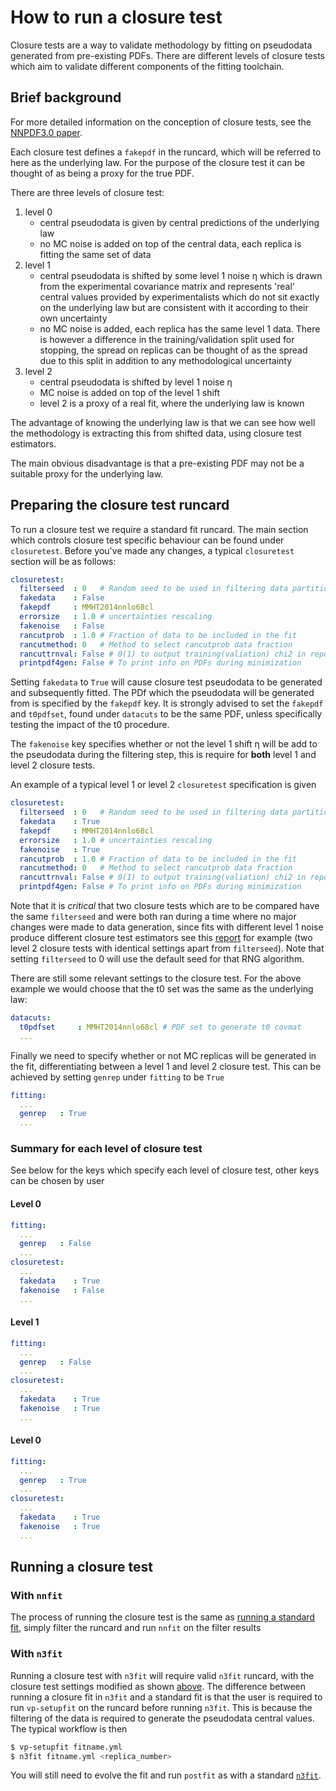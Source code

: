 # How to run a closure test

Closure tests are a way to validate methodology by fitting on pseudodata
generated from pre-existing PDFs. There are different levels of closure tests
which aim to validate different components of the fitting toolchain.

## Brief background

For more detailed information on the conception of closure tests, see the
[NNPDF3.0 paper](https://arxiv.org/abs/1410.8849).

Each closure test defines a `fakepdf` in the runcard, which will be referred to
here as the underlying law. For the purpose of the closure test it can be thought
of as being a proxy for the true PDF.

There are three levels of closure test:

1. level 0
    - central pseudodata is given by central predictions of the underlying law
    - no MC noise is added on top of the central data, each replica is fitting
    the same set of data
2. level 1
    - central pseudodata is shifted by some level 1 noise η which is drawn
    from the experimental covariance matrix and represents
    'real' central values provided by experimentalists which do not sit exactly
    on the underlying law but are consistent with it according to their own
    uncertainty
    - no MC noise is added, each replica has the same level 1 data. There is
    however a difference in the training/validation split used for stopping,
    the spread on replicas can be thought of as the spread due to this split
    in addition to any methodological uncertainty
3. level 2
    - central pseudodata is shifted by level 1 noise η
    - MC noise is added on top of the level 1 shift
    - level 2 is a proxy of a real fit, where the underlying law is known

The advantage of knowing the underlying law is that we can see how well the
methodology is extracting this from shifted data, using closure test estimators.

The main obvious disadvantage is that a pre-existing PDF may not be a suitable
proxy for the underlying law.

## Preparing the closure test runcard

To run a closure test we require a standard fit runcard. The main section
which controls closure test specific behaviour can be found under `closuretest`.
Before you've made any changes, a typical `closuretest` section will be as follows:

```yaml
closuretest:
  filterseed  : 0   # Random seed to be used in filtering data partitions
  fakedata    : False
  fakepdf     : MMHT2014nnlo68cl
  errorsize   : 1.0 # uncertainties rescaling
  fakenoise   : False
  rancutprob  : 1.0 # Fraction of data to be included in the fit
  rancutmethod: 0   # Method to select rancutprob data fraction
  rancuttrnval: False # 0(1) to output training(valiation) chi2 in report
  printpdf4gen: False # To print info on PDFs during minimization
```

Setting `fakedata` to `True` will cause closure test pseudodata to be generated
and subsequently fitted. The PDf which the pseudodata will be generated from
is specified by the `fakepdf` key. It is strongly advised to set the `fakepdf`
and `t0pdfset`, found under `datacuts` to be the same PDF, unless specifically
testing the impact of the t0 procedure.

The `fakenoise` key specifies whether or not the level 1 shift η will be
add to the pseudodata during the filtering step, this is require for
**both** level 1 and level 2 closure tests.

An example of a typical level 1 or level 2 `closuretest` specification is given

```yaml
closuretest:
  filterseed  : 0   # Random seed to be used in filtering data partitions
  fakedata    : True
  fakepdf     : MMHT2014nnlo68cl
  errorsize   : 1.0 # uncertainties rescaling
  fakenoise   : True
  rancutprob  : 1.0 # Fraction of data to be included in the fit
  rancutmethod: 0   # Method to select rancutprob data fraction
  rancuttrnval: False # 0(1) to output training(valiation) chi2 in report
  printpdf4gen: False # To print info on PDFs during minimization
```
Note that it is *critical* that two closure tests which are to be compared have
the same `filterseed` and were both ran during a time where no major changes were
made to data generation, since fits with different level 1 noise produce different
closure test estimators see this
[report](https://vp.nnpdf.science/mbcTUd6-TQmQFvaGd37bkg==/) for example
(two level 2 closure tests with identical settings apart from `filterseed`).
Note that setting `filterseed` to 0 will use the default seed for that
RNG algorithm.

There are still some relevant settings to the closure test. For the above example
we would choose that the t0 set was the same as the underlying law:

```yaml
datacuts:
  t0pdfset     : MMHT2014nnlo68cl # PDF set to generate t0 covmat
  ...
```

Finally we need to specify whether or not MC replicas will be generated in the
fit, differentiating between a level 1 and level 2 closure test. This can be achieved
by setting `genrep` under `fitting` to be `True`

```yaml
fitting:
  ...
  genrep   : True
  ...
```

### Summary for each level of closure test

See below for the keys which specify each level of closure test, other keys
can be chosen by user

#### Level 0

```yaml
fitting:
  ...
  genrep   : False
  ...
closuretest:
  ...
  fakedata    : True
  fakenoise   : False
  ...
```

#### Level 1

```yaml
fitting:
  ...
  genrep   : False
  ...
closuretest:
  ...
  fakedata    : True
  fakenoise   : True
  ...
```

#### Level 0

```yaml
fitting:
  ...
  genrep   : True
  ...
closuretest:
  ...
  fakedata    : True
  fakenoise   : True
  ...
```

## Running a closure test

### With `nnfit`

The process of running the closure test is the same as [running a
standard fit](./runafit.md), simply filter the runcard and run `nnfit` on the
filter results

### With `n3fit`

Running a closure test with `n3fit` will require valid `n3fit` runcard, with
the closure test settings modified as shown
[above](#preparing-the-closure-test-runcard). The difference
between running a closure fit in `n3fit` and a standard fit is that the user is
required to run `vp-setupfit` on the runcard before running `n3fit`. This is
because the filtering of the data is required to generate the pseudodata central
values. The typical workflow is then

```bash
$ vp-setupfit fitname.yml
$ n3fit fitname.yml <replica_number>
```

You will still need to evolve the fit and run `postfit` as with a standard
[`n3fit`](../n3fit/usage.md).
